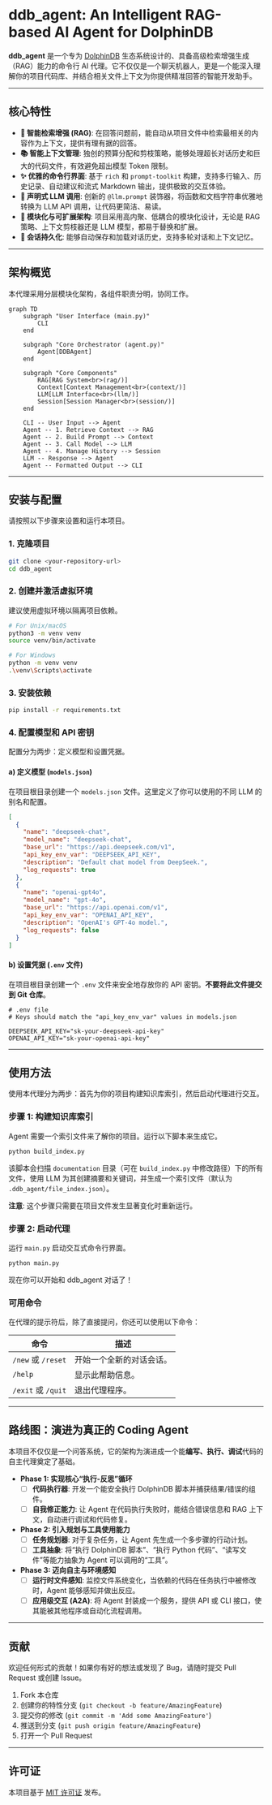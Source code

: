 # ddb_agent: An Intelligent RAG-based AI Agent for DolphinDB

**ddb_agent** 是一个专为 [DolphinDB](https://www.dolphindb.com/) 生态系统设计的、具备高级检索增强生成（RAG）能力的命令行 AI 代理。它不仅仅是一个聊天机器人，更是一个能深入理解你的项目代码库、并结合相关文件上下文为你提供精准回答的智能开发助手。

---

## 核心特性

-   **🧠 智能检索增强 (RAG)**: 在回答问题前，能自动从项目文件中检索最相关的内容作为上下文，提供有理有据的回答。
-   **📚 智能上下文管理**: 独创的预算分配和剪枝策略，能够处理超长对话历史和巨大的代码文件，有效避免超出模型 Token 限制。
-   **✨ 优雅的命令行界面**: 基于 `rich` 和 `prompt-toolkit` 构建，支持多行输入、历史记录、自动建议和流式 Markdown 输出，提供极致的交互体验。
-   **🚀 声明式 LLM 调用**: 创新的 `@llm.prompt` 装饰器，将函数和文档字符串优雅地转换为 LLM API 调用，让代码更简洁、易读。
-   **🧩 模块化与可扩展架构**: 项目采用高内聚、低耦合的模块化设计，无论是 RAG 策略、上下文剪枝器还是 LLM 模型，都易于替换和扩展。
-   **💾 会话持久化**: 能够自动保存和加载对话历史，支持多轮对话和上下文记忆。

---

## 架构概览

本代理采用分层模块化架构，各组件职责分明，协同工作。

```mermaid
graph TD
    subgraph "User Interface (main.py)"
        CLI
    end

    subgraph "Core Orchestrator (agent.py)"
        Agent[DDBAgent]
    end

    subgraph "Core Components"
        RAG[RAG System<br>(rag/)]
        Context[Context Management<br>(context/)]
        LLM[LLM Interface<br>(llm/)]
        Session[Session Manager<br>(session/)]
    end

    CLI -- User Input --> Agent
    Agent -- 1. Retrieve Context --> RAG
    Agent -- 2. Build Prompt --> Context
    Agent -- 3. Call Model --> LLM
    Agent -- 4. Manage History --> Session
    LLM -- Response --> Agent
    Agent -- Formatted Output --> CLI
```

---

## 安装与配置

请按照以下步骤来设置和运行本项目。

### 1. 克隆项目

```bash
git clone <your-repository-url>
cd ddb_agent
```

### 2. 创建并激活虚拟环境

建议使用虚拟环境以隔离项目依赖。

```bash
# For Unix/macOS
python3 -m venv venv
source venv/bin/activate

# For Windows
python -m venv venv
.\venv\Scripts\activate
```

### 3. 安装依赖

```bash
pip install -r requirements.txt
```

### 4. 配置模型和 API 密钥

配置分为两步：定义模型和设置凭据。

#### a) 定义模型 (`models.json`)

在项目根目录创建一个 `models.json` 文件。这里定义了你可以使用的不同 LLM 的别名和配置。

```json
[
  {
    "name": "deepseek-chat",
    "model_name": "deepseek-chat",
    "base_url": "https://api.deepseek.com/v1",
    "api_key_env_var": "DEEPSEEK_API_KEY",
    "description": "Default chat model from DeepSeek.",
    "log_requests": true
  },
  {
    "name": "openai-gpt4o",
    "model_name": "gpt-4o",
    "base_url": "https://api.openai.com/v1",
    "api_key_env_var": "OPENAI_API_KEY",
    "description": "OpenAI's GPT-4o model.",
    "log_requests": false
  }
]
```

#### b) 设置凭据 (`.env` 文件)

在项目根目录创建一个 `.env` 文件来安全地存放你的 API 密钥。**不要将此文件提交到 Git 仓库**。

```dotenv
# .env file
# Keys should match the "api_key_env_var" values in models.json

DEEPSEEK_API_KEY="sk-your-deepseek-api-key"
OPENAI_API_KEY="sk-your-openai-api-key"
```

---

## 使用方法

使用本代理分为两步：首先为你的项目构建知识库索引，然后启动代理进行交互。

### 步骤 1: 构建知识库索引

Agent 需要一个索引文件来了解你的项目。运行以下脚本来生成它。

```bash
python build_index.py
```

该脚本会扫描 `documentation` 目录（可在 `build_index.py` 中修改路径）下的所有文件，使用 LLM 为其创建摘要和关键词，并生成一个索引文件（默认为 `.ddb_agent/file_index.json`）。

**注意**: 这个步骤只需要在项目文件发生显著变化时重新运行。

### 步骤 2: 启动代理

运行 `main.py` 启动交互式命令行界面。

```bash
python main.py
```

现在你可以开始和 ddb_agent 对话了！

### 可用命令

在代理的提示符后，除了直接提问，你还可以使用以下命令：

| 命令                | 描述                       |
| ------------------- | -------------------------- |
| `/new` 或 `/reset`  | 开始一个全新的对话会话。   |
| `/help`             | 显示此帮助信息。           |
| `/exit` 或 `/quit`  | 退出代理程序。             |

---

## 路线图：演进为真正的 Coding Agent

本项目不仅仅是一个问答系统，它的架构为演进成一个能**编写、执行、调试**代码的自主代理奠定了基础。

-   **Phase 1: 实现核心“执行-反思”循环**
    -   [ ] **代码执行器**: 开发一个能安全执行 DolphinDB 脚本并捕获结果/错误的组件。
    -   [ ] **自我修正能力**: 让 Agent 在代码执行失败时，能结合错误信息和 RAG 上下文，自动进行调试和代码修复。

-   **Phase 2: 引入规划与工具使用能力**
    -   [ ] **任务规划器**: 对于复杂任务，让 Agent 先生成一个多步骤的行动计划。
    -   [ ] **工具抽象**: 将“执行 DolphinDB 脚本”、“执行 Python 代码”、“读写文件”等能力抽象为 Agent 可以调用的“工具”。

-   **Phase 3: 迈向自主与环境感知**
    -   [ ] **运行时文件感知**: 监控文件系统变化，当依赖的代码在任务执行中被修改时，Agent 能够感知并做出反应。
    -   [ ] **应用级交互 (A2A)**: 将 Agent 封装成一个服务，提供 API 或 CLI 接口，使其能被其他程序或自动化流程调用。

---

## 贡献

欢迎任何形式的贡献！如果你有好的想法或发现了 Bug，请随时提交 Pull Request 或创建 Issue。

1.  Fork 本仓库
2.  创建你的特性分支 (`git checkout -b feature/AmazingFeature`)
3.  提交你的修改 (`git commit -m 'Add some AmazingFeature'`)
4.  推送到分支 (`git push origin feature/AmazingFeature`)
5.  打开一个 Pull Request

---

## 许可证

本项目基于 [MIT 许可证](LICENSE) 发布。